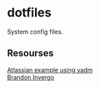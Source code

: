 # dotfiles

System config files.

Resourses
---------
[Atlassian example using yadm](https://www.atlassian.com/git/tutorials/dotfiles)  
[Brandon Invergo](https://brandon.invergo.net/news/2012-05-26-using-gnu-stow-to-manage-your-dotfiles.html)  
